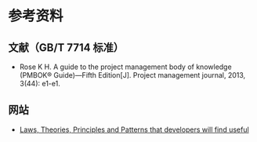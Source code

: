 # 参考资料
## 文献（GB/T 7714 标准）
- Rose K H. A guide to the project management body of knowledge (PMBOK® Guide)—Fifth Edition[J]. Project management journal, 2013, 3(44): e1-e1.


## 网站
- [Laws, Theories, Principles and Patterns that developers will find useful](https://github.com/dwmkerr/hacker-laws)

